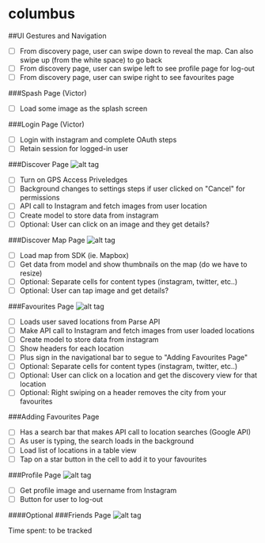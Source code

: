 # columbus

##UI Gestures and Navigation
- [ ] From discovery page, user can swipe down to reveal the map. Can also swipe up (from the white space) to go back
- [ ] From discovery page, user can swipe left to see profile page for log-out
- [ ] From discovery page, user can swipe right to see favourites page

###Spash Page (Victor)
- [ ] Load some image as the splash screen

###Login Page (Victor)
- [ ] Login with instagram and complete OAuth steps
- [ ] Retain session for logged-in user

###Discover Page 
![alt tag](https://github.com/vizhang/columbus/blob/master/1-discover.png)
- [ ] Turn on GPS Access Priveledges
- [ ] Background changes to settings steps if user clicked on "Cancel" for permissions
- [ ] API call to Instagram and fetch images from user location
- [ ] Create model to store data from instagram
- [ ] Optional: User can click on an image and they get details?

###Discover Map Page
![alt tag](https://github.com/vizhang/columbus/blob/master/1-discovermap.png)
- [ ] Load map from SDK (ie. Mapbox)
- [ ] Get data from model and show thumbnails on the map (do we have to resize)
- [ ] Optional: Separate cells for content types (instagram, twitter, etc..)
- [ ] Optional: User can tap image and get details?

###Favourites Page
![alt tag](https://github.com/vizhang/columbus/blob/master/2-favorites.png)
- [ ] Loads user saved locations from Parse API
- [ ] Make API call to Instagram and fetch images from user loaded locations
- [ ] Create model to store data from instagram
- [ ] Show headers for each location
- [ ] Plus sign in the navigational bar to segue to "Adding Favourites Page"
- [ ] Optional: Separate cells for content types (instagram, twitter, etc..)
- [ ] Optional: User can click on a location and get the discovery view for that location
- [ ] Optional: Right swiping on a header removes the city from your favourites

###Adding Favourites Page
- [ ] Has a search bar that makes API call to location searches (Google API)
- [ ] As user is typing, the search loads in the background
- [ ] Load list of locations in a table view
- [ ] Tap on a star button in the cell to add it to your favourites

###Profile Page
![alt tag](https://github.com/vizhang/columbus/blob/master/3-profile.png)
- [ ] Get profile image and username from Instagram
- [ ] Button for user to log-out

####Optional
###Friends Page
![alt tag](https://github.com/vizhang/columbus/blob/master/4-friends.png)

Time spent: to be tracked
